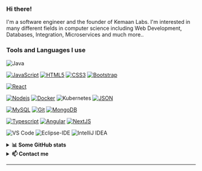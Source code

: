 <h3>Hi there!</h3>
I'm a software engineer and the founder of Kemaan Labs. I'm interested in many different fields in computer science including Web Development, Databases, Integration, Microservices and much more..


<h3> Tools and Languages I use</h3>

<!--START_SECTION:colourise-->
<p align=center>

![Java](http://img.shields.io/badge/-Java-5B4638?style=flat-square&logo=java&logoColor=ffffff)

[![JavaScript](https://img.shields.io/badge/-JavaScript-black?style=flat&logo=javascript&link=https://github.com/laminba2003)](https://github.com/laminba2003) 
[![HTML5](https://img.shields.io/badge/-HTML5-E34F26?style=flat&logo=html5&logoColor=white&link=https://github.com/laminba2003)](https://github.com/laminba2003) 
[![CSS3](https://img.shields.io/badge/-CSS3-1572B6?style=flat&logo=css3&link=https://github.com/laminba2003)](https://github.com/laminba2003) 
[![Bootstrap](https://img.shields.io/badge/-Bootstrap-563D7C?style=flat&logo=bootstrap&link=https://github.com/laminba2003)](https://github.com/laminba2003) 

[![React](https://img.shields.io/badge/-React-black?style=flat&logo=react&link=https://github.com/laminba2003)](https://github.com/laminba2003) 

[![Nodejs](https://img.shields.io/badge/-Nodejs-green?style=flat&logo=Node.js&link=https://github.com/laminba2003)](https://github.com/laminba2003) 
[![Docker](https://img.shields.io/badge/-Docker-black?style=flat&logo=docker&link=https://github.com/laminba2003)](https://github.com/laminba2003)
![Kubernetes](https://img.shields.io/badge/kubernetes-%23326ce5.svg?style=for-the-badge&logo=kubernetes&logoColor=white) 
[![JSON](https://img.shields.io/badge/-json-02569B?style=flat&logo=json&link=https://github.com/laminba2003)](https://github.com/laminba2003)

[![MySQL](https://img.shields.io/badge/-MySQL-black?style=flat&logo=mysql&link=https://github.com/laminba2003)](https://github.com/laminba2003)
[![Git](https://img.shields.io/badge/-Git-black?style=flat&logo=git&link=https://github.com/laminba2003)](https://github.com/laminba2003) 
[![MongoDB](https://img.shields.io/badge/-MongoDB-FCA121?style=flat&logo=mongodb&link=https://github.com/laminba2003)](https://gitlab.com/BRdhanani) 

[![Typescript](https://img.shields.io/badge/-TypeScript-white?style=flat&logo=typescript&link=https://github.com/laminba2003)](https://github.com/laminba2003)
[![Angular](https://img.shields.io/badge/-Angular-red?style=flat&logo=angular&link=https://github.com/laminba2003)](https://github.com/laminba2003) 
[![NextJS](https://img.shields.io/badge/-NextJS-black?style=flat&logo=nextjs&link=https://github.com/laminba2003)](https://github.com/laminba2003)

![VS Code](http://img.shields.io/badge/-VS%20Code-007ACC?style=flat-square&logo=visual-studio-code&logoColor=ffffff)
![Eclipse-IDE](http://img.shields.io/badge/-Eclipse-2C2255?style=flat-square&logo=eclipse&logoColor=ffffff)
![IntelliJ IDEA](https://img.shields.io/badge/IntelliJIDEA-000000.svg?style=for-the-badge&logo=intellij-idea&logoColor=white)

</p>
<!--END_SECTION:colourise-->

<details>
<summary> <b>📊 Some GitHub stats </b></summary>
<p align="center">
  <img align="center" width="450" height="165" src="https://github-readme-stats.vercel.app/api?username=laminba2003&show_icons=true&hide_border=false&line_height=20&show_owner=true&bg_color=0,EE82EE,FFFFFF&theme=graywhite"/>
<img align="center" width="450" height="150" src="https://github-readme-stats.vercel.app/api/top-langs/?username=laminba2003&layout=compact&hide=HTML&langs_count=10&bg_color=0,EE82EE,FFFFFF&theme=graywhite"/>
</p>
</details>
 
<details>
<summary> <b>📫 Contact me </b></summary>
<p align="center">
<a href="https://www.linkedin.com/in/lamineba/"><img alt="LinkedIn" src="https://img.shields.io/badge/linkedin-%230077B5.svg?style=for-the-badge&logo=linkedin&logoColor=white"></a>
<a href="mailto:laminba2003@gmail.com"><img alt="Email" src="https://img.shields.io/badge/Gmail-D14836?style=for-the-badge&logo=gmail&logoColor=white"></a>
</p>
</details>

------
